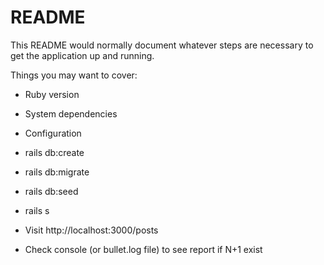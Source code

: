 # README

This README would normally document whatever steps are necessary to get the
application up and running.

Things you may want to cover:

* Ruby version

* System dependencies

* Configuration

* rails db:create

* rails db:migrate

* rails db:seed

* rails s

* Visit http://localhost:3000/posts

* Check console (or bullet.log file) to see report if N+1 exist